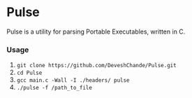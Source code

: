 # Pulse
Pulse is a utility for parsing Portable Executables, written in C.

### Usage

1. ```git clone https://github.com/DeveshChande/Pulse.git```
2. ```cd Pulse```
3. ```gcc main.c -Wall -I ./headers/ pulse```
4. ```./pulse -f /path_to_file```
